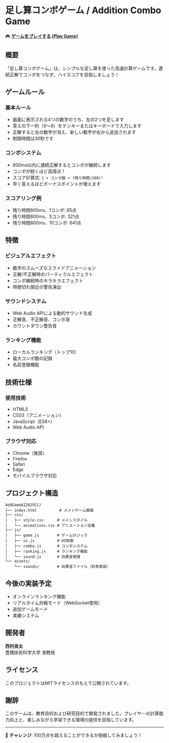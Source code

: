 # 足し算コンボゲーム / Addition Combo Game

🎮 **[ゲームをプレイする (Play Game)](https://sayonari.github.io/AddGameAI2025CC/)**

## 概要

「足し算コンボゲーム」は、シンプルな足し算を使った高速計算ゲームです。連続正解でコンボをつなぎ、ハイスコアを目指しましょう！

## ゲームルール

### 基本ルール
- 画面に表示される4つの数字のうち、左の2つを足します
- 答えの下一桁（0〜9）をテンキーまたはキーボードで入力します
- 正解すると左の数字が消え、新しい数字が右から追加されます
- 制限時間は30秒です

### コンボシステム
- 800ms以内に連続正解するとコンボが継続します
- コンボが続くほど高得点！
- スコア計算式: `1 + コンボ数 × (残り時間/100)²`
- 早く答えるほどボーナスポイントが増えます

### スコアリング例
- 残り時間800ms、1コンボ: 65点
- 残り時間800ms、5コンボ: 321点
- 残り時間800ms、10コンボ: 641点

## 特徴

### ビジュアルエフェクト
- 数字のスムーズなスライドアニメーション
- 正解/不正解時のパーティクルエフェクト
- コンボ継続時のキラキラエフェクト
- 時間切れ間近の警告演出

### サウンドシステム
- Web Audio APIによる動的サウンド生成
- 正解音、不正解音、コンボ音
- カウントダウン警告音

### ランキング機能
- ローカルランキング（トップ10）
- 最大コンボ数の記録
- 名前登録機能

## 技術仕様

### 使用技術
- HTML5
- CSS3（アニメーション）
- JavaScript（ES6+）
- Web Audio API

### ブラウザ対応
- Chrome（推奨）
- Firefox
- Safari
- Edge
- モバイルブラウザ対応

## プロジェクト構造

```
AddGameAI2025CC/
├── index.html          # メインゲーム画面
├── css/
│   ├── style.css      # メインスタイル
│   └── animations.css # アニメーション定義
├── js/
│   ├── game.js        # ゲームロジック
│   ├── ui.js          # UI制御
│   ├── combo.js       # コンボシステム
│   ├── ranking.js     # ランキング機能
│   └── sound.js       # 効果音管理
└── assets/
    └── sounds/        # 効果音ファイル（将来実装）
```

## 今後の実装予定

- オンラインランキング機能
- リアルタイム対戦モード（WebSocket使用）
- 追加ゲームモード
- 実績システム

## 開発者

**西村良太**  
豊橋技術科学大学 准教授

## ライセンス

このプロジェクトはMITライセンスのもとで公開されています。

## 謝辞

このゲームは、教育目的および研究目的で開発されました。プレイヤーの計算能力向上と、楽しみながら学習できる環境の提供を目指しています。

---

🎯 **チャレンジ**: 100万点を超えることができるか挑戦してみましょう！